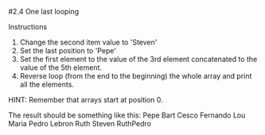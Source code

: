 #2.4 One last looping

Instructions
1) Change the second item value to 'Steven'
2) Set the last position to 'Pepe'
3) Set the first element to the value of the 3rd element concatenated to the value of the 5th element.
4) Reverse loop (from the end to the beginning) the whole array and print all the elements.

HINT:
Remember that arrays start at position 0.

The result should be something like this:
Pepe
Bart
Cesco
Fernando
Lou
Maria
Pedro
Lebron
Ruth
Steven
RuthPedro